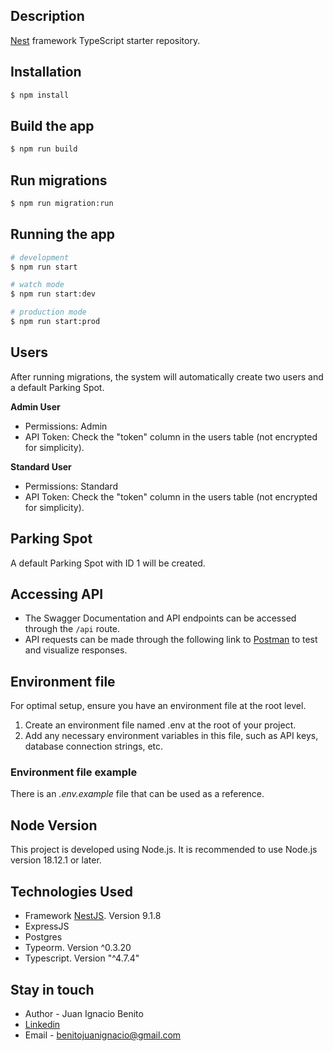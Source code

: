 ## Description

[Nest](https://github.com/nestjs/nest) framework TypeScript starter repository.

## Installation

```bash
$ npm install
```

## Build the app

```bash
$ npm run build
```

## Run migrations

```bash
$ npm run migration:run
```

## Running the app

```bash
# development
$ npm run start

# watch mode
$ npm run start:dev

# production mode
$ npm run start:prod
```

## Users

After running migrations, the system will automatically create two users and a default Parking Spot.

**Admin User**

- Permissions: Admin
- API Token: Check the "token" column in the users table (not encrypted for simplicity).

**Standard User**

- Permissions: Standard
- API Token: Check the "token" column in the users table (not encrypted for simplicity).

## Parking Spot

A default Parking Spot with ID 1 will be created.

## Accessing API

- The Swagger Documentation and API endpoints can be accessed through the `/api` route.
- API requests can be made through the following link to [Postman](https://api.postman.com/collections/23196460-e431cacf-ed7f-4f85-ac26-248d8099c17e?access_key=PMAT-01HNJJ3FHFNSVC12TE5HQM7X5F) to test and visualize responses.

## Environment file

For optimal setup, ensure you have an environment file at the root level.

1. Create an environment file named .env at the root of your project.
2. Add any necessary environment variables in this file, such as API keys, database connection strings, etc.

### Environment file example

There is an _.env.example_ file that can be used as a reference.

## Node Version

This project is developed using Node.js. It is recommended to use Node.js version 18.12.1 or later.

## Technologies Used

- Framework [NestJS](https://nestjs.com/). Version 9.1.8
- ExpressJS
- Postgres
- Typeorm. Version ^0.3.20
- Typescript. Version "^4.7.4"

## Stay in touch

- Author - Juan Ignacio Benito
- [Linkedin](https://www.linkedin.com/in/juan-ignacio-benito-861127163)
- Email - benitojuanignacio@gmail.com

